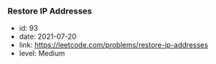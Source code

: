 ### Restore IP Addresses

* id: 93
* date: 2021-07-20
* link: https://leetcode.com/problems/restore-ip-addresses
* level: Medium
